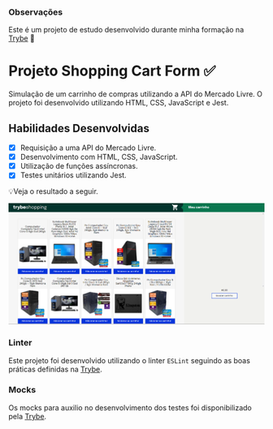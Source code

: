### Observações

Este é um projeto de estudo desenvolvido durante minha formação na [Trybe](https://www.betrybe.com/) :rocket:

# Projeto Shopping Cart Form :white_check_mark:

Simulação de um carrinho de compras utilizando a API do Mercado Livre. O projeto foi desenvolvido utilizando HTML, CSS, JavaScript e Jest.

## Habilidades Desenvolvidas

- [X] Requisição a uma API do Mercado Livre.
- [X] Desenvolvimento com HTML, CSS, JavaScript.
- [X] Utilização de funções assíncronas.
- [X] Testes unitários utilizando Jest.

💡Veja o resultado a seguir.

![resultado](./resultadoShoppingCart.png)

### Linter

Este projeto foi desenvolvido utilizando o linter `ESLint` seguindo as boas práticas definidas na [Trybe](https://www.betrybe.com/).

### Mocks

Os mocks para auxilio no desenvolvimento dos testes foi disponibilizado pela [Trybe](https://www.betrybe.com/).